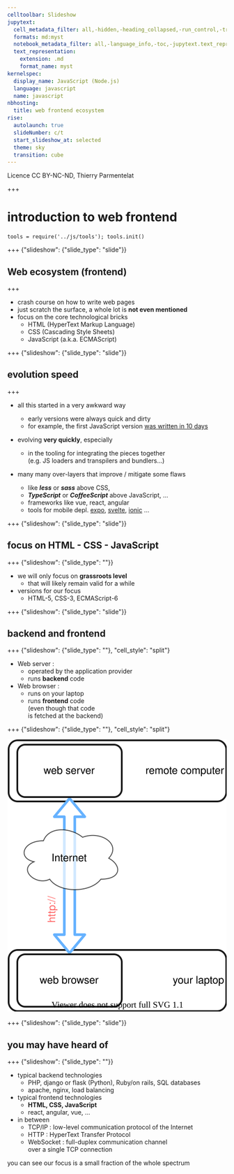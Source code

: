 ```yaml
---
celltoolbar: Slideshow
jupytext:
  cell_metadata_filter: all,-hidden,-heading_collapsed,-run_control,-trusted
  formats: md:myst
  notebook_metadata_filter: all,-language_info,-toc,-jupytext.text_representation.jupytext_version,-jupytext.text_representation.format_version
  text_representation:
    extension: .md
    format_name: myst
kernelspec:
  display_name: JavaScript (Node.js)
  language: javascript
  name: javascript
nbhosting:
  title: web frontend ecosystem
rise:
  autolaunch: true
  slideNumber: c/t
  start_slideshow_at: selected
  theme: sky
  transition: cube
---
```


Licence CC BY-NC-ND, Thierry Parmentelat

+++

# introduction to web frontend

```{code-cell}
tools = require('../js/tools'); tools.init()
```

+++ {"slideshow": {"slide_type": "slide"}}

## Web ecosystem (frontend)

+++

* crash course on how to write web pages  
* just scratch the surface, a whole lot is **not even mentioned**  
* focus on the core technological bricks
  * HTML (HyperText Markup Language)
  * CSS (Cascading Style Sheets)
  * JavaScript (a.k.a. ECMAScript)

+++ {"slideshow": {"slide_type": "slide"}}

## evolution speed

+++

* all this started in a very awkward way
  * early versions were always quick and dirty
  * for example, the first JavaScript version [was written in 10 days](https://thenewstack.io/brendan-eich-on-creating-javascript-in-10-days-and-what-hed-do-differently-today/)
* evolving **very quickly**, especially
  * in the tooling for integrating the pieces together  
    (e.g. JS loaders and transpilers and bundlers…)

* many many over-layers that improve / mitigate some flaws
  * like ***less*** or ***sass*** above CSS,  
  * ***TypeScript*** or ***CoffeeScript*** above JavaScript, …
  * frameworks like vue, react, angular
  * tools for mobile depl. [expo](https://expo.io), 
    [svelte](https://svelte.dev), [ionic](https://ionicframework.com) …

+++ {"slideshow": {"slide_type": "slide"}}

##  focus on HTML - CSS - JavaScript

+++ {"slideshow": {"slide_type": ""}}

* we will only focus on **grassroots level**
  * that will likely remain valid for a while
* versions for our focus
  * HTML-5, CSS-3, ECMAScript-6

+++ {"slideshow": {"slide_type": "slide"}}

## backend and frontend

+++ {"slideshow": {"slide_type": ""}, "cell_style": "split"}

* Web server :  
  * operated by the application provider
  * runs **backend** code
* Web browser :   
  * runs on your laptop
  * runs **frontend** code  
    (even though that code  
    is fetched at the backend)

+++ {"slideshow": {"slide_type": ""}, "cell_style": "split"}

![](../media/client-server.svg)

+++ {"slideshow": {"slide_type": "slide"}}

## you may have heard of

+++ {"slideshow": {"slide_type": ""}}

* typical backend technologies
  * PHP, django or flask (Python), Ruby/on rails, SQL databases
  * apache, nginx, load balancing
* typical frontend technologies
  * **HTML, CSS, JavaScript**
  * react, angular, vue, ...
* in between
  * TCP/IP : low-level communication protocol of the Internet
  * HTTP : HyperText Transfer Protocol
  * WebSocket : full-duplex communication channel  
    over a single TCP connection 

you can see our focus is 
a small fraction of the whole spectrum
